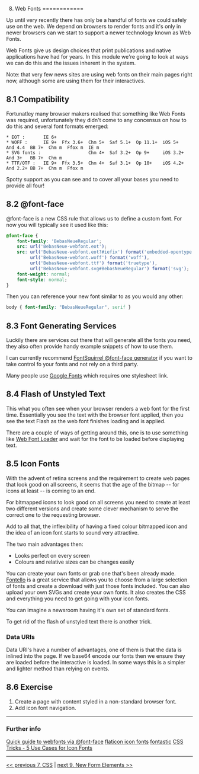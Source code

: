 8. Web Fonts
============

Up until very recently there has only be a handful of fonts we could safely use on the web. We depend on browsers to render fonts and it's only in newer browsers can we start to support a newer technology known as Web Fonts.

Web Fonts give us design choices that print publications and native applications have had for years. In this module we're going to look at ways we can do this and the issues inherent in the system.

Note: that very few news sites are using web fonts on their main pages right now, although some are using them for their interactives.

8.1 Compatibility
-----------------

Fortunatley many browser makers realised that something like Web Fonts was required, unfortunately they didn't come to any concensus on how to do this and several font formats emerged:

`````
* EOT :       IE 6+
* WOFF :      IE 9+  Ffx 3.6+  Chm 5+  Saf 5.1+  Op 11.1+  iOS 5+   And 4.4  BB 7+  Chm m  Ffox m  IE m
* SVG fonts :                  Chm 4+  Saf 3.2+  Op 9+     iOS 3.2+ And 3+   BB 7+  Chm m
* TTF/OTF :   IE 9+  Ffx 3.5+  Chm 4+  Saf 3.1+  Op 10+    iOS 4.2+ And 2.2+ BB 7+  Chm m  Ffox m

`````

Spotty support as you can see and to cover all your bases you need to provide all four!

8.2 @font-face
--------------

@font-face is a new CSS rule that allows us to define a custom font. For now you will typically see it used like this:

`````css
@font-face {
    font-family: 'BebasNeueRegular';
    src: url('BebasNeue-webfont.eot');
    src: url('BebasNeue-webfont.eot?#iefix') format('embedded-opentype'),
         url('BebasNeue-webfont.woff') format('woff'),
         url('BebasNeue-webfont.ttf') format('truetype'),
         url('BebasNeue-webfont.svg#BebasNeueRegular') format('svg');
    font-weight: normal;
    font-style: normal;
}
`````
Then you can reference your new font similar to as you would any other:

`````css
body { font-family: "BebasNeueRegular", serif }
`````

8.3 Font Generating Services
----------------------------

Luckily there are services out there that will generate all the fonts you need, they also often provide handy example snippets of how to use them.

I can currently recommend [FontSquirrel @font-face generator](http://www.fontsquirrel.com/fontface/generator) if you want to take control fo your fonts and not rely on a third party.

Many people use [Google Fonts](http://www.google.com/fonts) which requires one stylesheet link.



8.4 Flash of Unstyled Text
--------------------------

This what you often see when your browser renders a web font for the first time. Essentially you see the text with the browser font applied, then you see the text Flash as the web font finishes loading and is applied.

There are a couple of ways of getting around this, one is to use something like [Web Font Loader](https://github.com/typekit/webfontloader) and wait for the font to be loaded before displaying text.


8.5 Icon Fonts
--------------

With the advent of retina screens and the requirement to create web pages that look good on all screens, it seems that the age of the bitmap -- for icons at least -- is coming to an end.

For bitmapped icons to look good on all screens you need to create at least two different versions and create some clever mechanism to serve the correct one to the requesting browser.

Add to all that, the inflexibility of having a fixed colour bitmapped icon and the idea of an icon font starts to sound very attractive.

The two main advantages then:

* Looks perfect on every screen
* Colours and relative sizes can be changes easily

You can create your own fonts or grab one that's been already made. [Fontello](http://fontello.com/) is a great service that allows you to choose from a large selection of fonts and create a download with just those fonts included. You can also upload your own SVGs and create your own fonts. It also creates the CSS and everything you need to get going with your icon fonts.

You can imagine a newsroom having it's own set of standard fonts.

To get rid of the flash of unstyled text there is another trick.

### Data URIs

Data URI's have a number of advantages, one of them is that the data is inlined into the page. If we base64 encode our fonts then we ensure they are loaded before the interactive is loaded. In some ways this is a simpler and lighter method than relying on events.


8.6 Exercise
------------

1. Create a page with content styled in a non-standard browser font. 
2. Add icon font navigation.

---

### Further info

[Quick guide to webfonts via @font-face](http://www.html5rocks.com/en/tutorials/webfonts/quick/)
[flaticon icon fonts](http://www.flaticon.com/)
[fontastic](http://fontastic.me/)
[CSS Tricks - 5 Use Cases for Icon Fonts](http://css-tricks.com/five-use-cases-for-icon-fonts/)

---

[<< previous 7. CSS](07-css.md) | 	[next 9. New Form Elements >>](09-forms.md)
